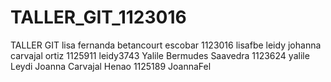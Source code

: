 TALLER_GIT_1123016
==================

TALLER GIT
lisa fernanda betancourt escobar  1123016   lisafbe 
leidy johanna carvajal ortiz      1125911   leidy3743
Yalile Bermudes Saavedra          1123624   yalile
Leydi Joanna Carvajal Henao       1125189   JoannaFel
